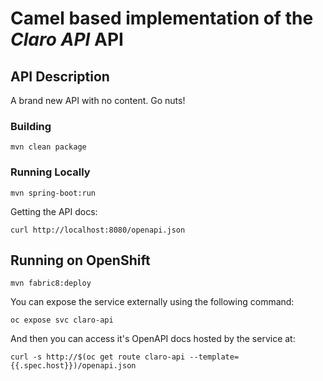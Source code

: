 # Camel based implementation of the _Claro API_ API

## API Description ##
A brand new API with no content.  Go nuts!

### Building

    mvn clean package

### Running Locally

    mvn spring-boot:run

Getting the API docs:

    curl http://localhost:8080/openapi.json

## Running on OpenShift

    mvn fabric8:deploy

You can expose the service externally using the following command:

    oc expose svc claro-api

And then you can access it's OpenAPI docs hosted by the service at:

    curl -s http://$(oc get route claro-api --template={{.spec.host}})/openapi.json
